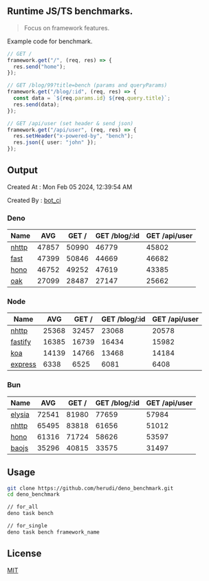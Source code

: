 ## Runtime JS/TS benchmarks.

> Focus on framework features.

Example code for benchmark.
```ts
// GET /
framework.get("/", (req, res) => {
  res.send("home");
});

// GET /blog/99?title=bench (params and queryParams)
framework.get("/blog/:id", (req, res) => {
  const data = `${req.params.id} ${req.query.title}`;
  res.send(data);
});

// GET /api/user (set header & send json)
framework.get("/api/user", (req, res) => {
  res.setHeader("x-powered-by", "bench");
  res.json({ user: "john" });
});
```

## Output
Created At : Mon Feb 05 2024, 12:39:54 AM

Created By : [bot_ci](https://github.com/herudi/deno_benchmarks/commits?author=github-actions%5Bbot%5D)


### Deno
|Name|AVG|GET /|GET /blog/:id|GET /api/user|
|----|----|----|----|----|
|[nhttp](https://github.com/nhttp/nhttp)|47857|50990|46779|45802|
|[fast](https://github.com/danteissaias/fast)|47399|50846|44669|46682|
|[hono](https://github.com/honojs/hono)|46752|49252|47619|43385|
|[oak](https://github.com/oakserver/oak)|27099|28487|27147|25662|
  


### Node
|Name|AVG|GET /|GET /blog/:id|GET /api/user|
|----|----|----|----|----|
|[nhttp](https://github.com/nhttp/nhttp)|25368|32457|23068|20578|
|[fastify](https://github.com/fastify/fastify)|16385|16739|16434|15982|
|[koa](https://github.com/koajs/koa)|14139|14766|13468|14184|
|[express](https://github.com/expressjs/express)|6338|6525|6081|6408|
  


### Bun
|Name|AVG|GET /|GET /blog/:id|GET /api/user|
|----|----|----|----|----|
|[elysia](https://github.com/elysiajs/elysia)|72541|81980|77659|57984|
|[nhttp](https://github.com/nhttp/nhttp)|65495|83818|61656|51012|
|[hono](https://github.com/honojs/hono)|61316|71724|58626|53597|
|[baojs](https://github.com/mattreid1/baojs)|35296|40815|33575|31497|
  



## Usage

```bash
git clone https://github.com/herudi/deno_benchmark.git
cd deno_benchmark

// for_all
deno task bench

// for_single
deno task bench framework_name
```

## License

[MIT](LICENSE)

